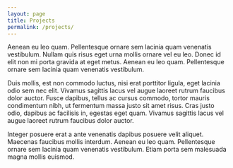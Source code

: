 ```yaml
---
layout: page
title: Projects
permalink: /projects/
---
```


Aenean eu leo quam. Pellentesque ornare sem lacinia quam venenatis vestibulum. Nullam quis risus eget urna mollis ornare vel eu leo. Donec id elit non mi porta gravida at eget metus. Aenean eu leo quam. Pellentesque ornare sem lacinia quam venenatis vestibulum.

Duis mollis, est non commodo luctus, nisi erat porttitor ligula, eget lacinia odio sem nec elit. Vivamus sagittis lacus vel augue laoreet rutrum faucibus dolor auctor. Fusce dapibus, tellus ac cursus commodo, tortor mauris condimentum nibh, ut fermentum massa justo sit amet risus. Cras justo odio, dapibus ac facilisis in, egestas eget quam. Vivamus sagittis lacus vel augue laoreet rutrum faucibus dolor auctor.

Integer posuere erat a ante venenatis dapibus posuere velit aliquet. Maecenas faucibus mollis interdum. Aenean eu leo quam. Pellentesque ornare sem lacinia quam venenatis vestibulum. Etiam porta sem malesuada magna mollis euismod.